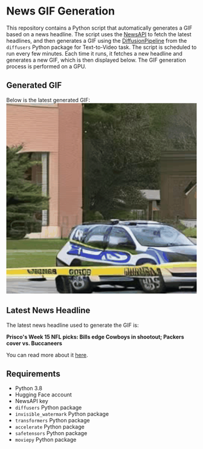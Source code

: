# News GIF Generation
This repository contains a Python script that automatically generates a GIF based on a news headline. The script uses the [NewsAPI](https://newsapi.org/) to fetch the latest headlines, and then generates a GIF using the [DiffusionPipeline](https://github.com/huggingface/diffusers) from the `diffusers` Python package for Text-to-Video task.
The script is scheduled to run every few minutes. Each time it runs, it fetches a new headline and generates a new GIF, which is then displayed below. The GIF generation process is performed on a GPU.

## Generated GIF
Below is the latest generated GIF:
![Generated GIF](output.gif?raw=true&v=1702897970)

## Latest News Headline
The latest news headline used to generate the GIF is:

**Prisco's Week 15 NFL picks: Bills edge Cowboys in shootout; Packers cover vs. Buccaneers**

You can read more about it [here](https://www.cbssports.com/nfl/news/priscos-week-15-nfl-picks-bills-edge-cowboys-in-shootout-packers-cover-vs-buccaneers/).

## Requirements
- Python 3.8
- Hugging Face account
- NewsAPI key
- `diffusers` Python package
- `invisible_watermark` Python package
- `transformers` Python package
- `accelerate` Python package
- `safetensors` Python package
- `moviepy` Python package
